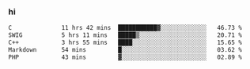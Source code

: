 ### hi  


<!--
**passer12/passer12** is a ✨ _special_ ✨ repository because its `README.md` (this file) appears on your GitHub profile.

Here are some ideas to get you started:

- 🔭 I’m currently working on ...
- 🌱 I’m currently learning ...
- 👯 I’m looking to collaborate on ...
- 🤔 I’m looking for help with ...
- 💬 Ask me about ...
- 📫 How to reach me: ...
- 😄 Pronouns: ...
- ⚡ Fun fact: ...
-->
<!--[![Top Langs](https://github-readme-stats.vercel.app/api/top-langs/?username=passer12&show_icons=true&theme=radical&count_private=true)](https://github.com/anuraghazra/github-readme-stats)-->
<!--[![Anurag's GitHub stats](https://github-readme-stats.vercel.app/api?username=passer12&show_icons=true&theme=radical&count_private=true)](https://github.com/anuraghazra/github-readme-stats)-->


<!--START_SECTION:waka-->

```txt
C              11 hrs 42 mins  ███████████▓░░░░░░░░░░░░░   46.73 %
SWIG           5 hrs 11 mins   █████▒░░░░░░░░░░░░░░░░░░░   20.71 %
C++            3 hrs 55 mins   ████░░░░░░░░░░░░░░░░░░░░░   15.65 %
Markdown       54 mins         █░░░░░░░░░░░░░░░░░░░░░░░░   03.62 %
PHP            43 mins         ▓░░░░░░░░░░░░░░░░░░░░░░░░   02.89 %
```

<!--END_SECTION:waka-->

